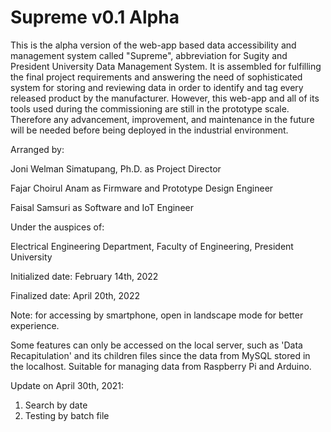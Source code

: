 # Supreme v0.1 Alpha

This is the alpha version of the web-app based data accessibility and management system called "Supreme", abbreviation for Sugity and President University Data Management System. It is assembled for fulfilling the final project requirements and answering the need of sophisticated system for storing and reviewing data in order to identify and tag every released product by the manufacturer. However, this web-app and all of its tools used during the commissioning are still in the prototype scale. Therefore any advancement, improvement, and maintenance in the future will be needed before being deployed in the industrial environment.


Arranged by:


Joni Welman Simatupang, Ph.D. as Project Director

Fajar Choirul Anam as Firmware and Prototype Design Engineer

Faisal Samsuri as Software and IoT Engineer


Under the auspices of:


Electrical Engineering Department, Faculty of Engineering, President University


Initialized date: February 14th, 2022

Finalized date: April 20th, 2022

Note: for accessing by smartphone, open in landscape mode for better experience.

Some features can only be accessed on the local server, such as 'Data Recapitulation' and its children files since the data from MySQL stored in the localhost. Suitable for managing data from Raspberry Pi and Arduino.

Update on April 30th, 2021:
1. Search by date
2. Testing by batch file
